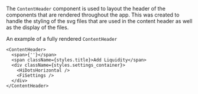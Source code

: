The `ContentHeader` component is used to layout the header of the components that are rendered throughout the app. This was created to handle the styling of the svg files that are used in the content header as well as the display of the files.

An example of a fully rendered `ContentHeader`

    <ContentHeader>
      <span>{''}</span>
      <span className={styles.title}>Add Liquidity</span>
      <div className={styles.settings_container}>
        <HiDotsHorizontal />
        <FiSettings />
      </div>
    </ContentHeader>

    